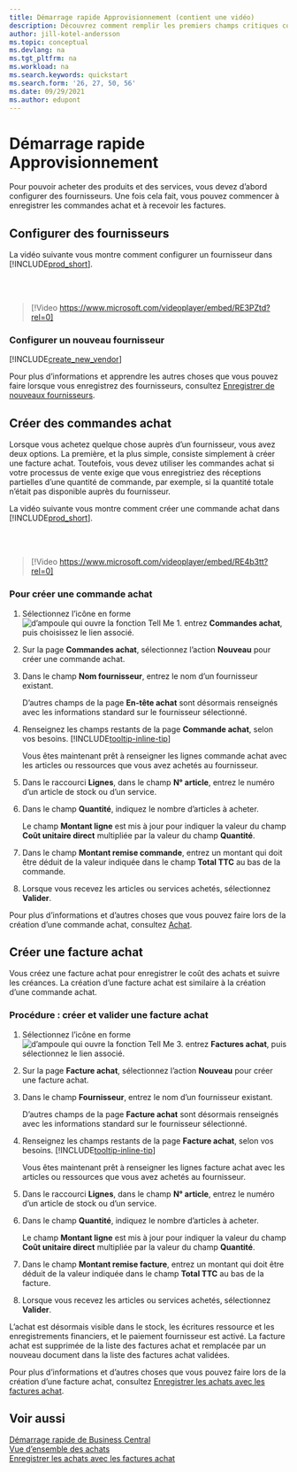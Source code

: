 ```yaml
---
title: Démarrage rapide Approvisionnement (contient une vidéo)
description: Découvrez comment remplir les premiers champs critiques concernant les fournisseurs dans Business Central afin de pouvoir commencer à acheter des produits et des services.
author: jill-kotel-andersson
ms.topic: conceptual
ms.devlang: na
ms.tgt_pltfrm: na
ms.workload: na
ms.search.keywords: quickstart
ms.search.form: '26, 27, 50, 56'
ms.date: 09/29/2021
ms.author: edupont
---
```


# <a name="procurement-quick-start"></a>Démarrage rapide Approvisionnement

Pour pouvoir acheter des produits et des services, vous devez d’abord configurer des fournisseurs. Une fois cela fait, vous pouvez commencer à enregistrer les commandes achat et à recevoir les factures.  

## <a name="set-up-vendors"></a>Configurer des fournisseurs

La vidéo suivante vous montre comment configurer un fournisseur dans [!INCLUDE[prod_short](includes/prod_short.md)].

<br><br>  

> [!Video https://www.microsoft.com/videoplayer/embed/RE3PZtd?rel=0]

### <a name="set-up-a-new-vendor"></a>Configurer un nouveau fournisseur

[!INCLUDE[create_new_vendor](includes/create_new_vendor.md)]

Pour plus d’informations et apprendre les autres choses que vous pouvez faire lorsque vous enregistrez des fournisseurs, consultez [Enregistrer de nouveaux fournisseurs](purchasing-how-register-new-vendors.md).  

## <a name="create-new-purchase-orders"></a>Créer des commandes achat

Lorsque vous achetez quelque chose auprès d’un fournisseur, vous avez deux options. La première, et la plus simple, consiste simplement à créer une facture achat. Toutefois, vous devez utiliser les commandes achat si votre processus de vente exige que vous enregistriez des réceptions partielles d’une quantité de commande, par exemple, si la quantité totale n’était pas disponible auprès du fournisseur.

La vidéo suivante vous montre comment créer une commande achat dans [!INCLUDE[prod_short](includes/prod_short.md)].

<br><br>

> [!Video https://www.microsoft.com/videoplayer/embed/RE4b3tt?rel=0]

### <a name="to-create-a-purchase-order"></a>Pour créer une commande achat

1. Sélectionnez l’icône en forme ![d’ampoule qui ouvre la fonction Tell Me 1.](media/ui-search/search_small.png "Dites-moi ce que vous voulez faire") entrez **Commandes achat**, puis choisissez le lien associé.  

2. Sur la page **Commandes achat**, sélectionnez l’action **Nouveau** pour créer une commande achat.

3. Dans le champ **Nom fournisseur**, entrez le nom d’un fournisseur existant.

    D’autres champs de la page **En-tête achat** sont désormais renseignés avec les informations standard sur le fournisseur sélectionné.  

4. Renseignez les champs restants de la page **Commande achat**, selon vos besoins. [!INCLUDE[tooltip-inline-tip](includes/tooltip-inline-tip_md.md)]

    Vous êtes maintenant prêt à renseigner les lignes commande achat avec les articles ou ressources que vous avez achetés au fournisseur.

5. Dans le raccourci **Lignes**, dans le champ **N° article**, entrez le numéro d’un article de stock ou d’un service.

6. Dans le champ **Quantité**, indiquez le nombre d’articles à acheter.

    Le champ **Montant ligne** est mis à jour pour indiquer la valeur du champ **Coût unitaire direct** multipliée par la valeur du champ **Quantité**.

7. Dans le champ **Montant remise commande**, entrez un montant qui doit être déduit de la valeur indiquée dans le champ **Total TTC** au bas de la commande.

8. Lorsque vous recevez les articles ou services achetés, sélectionnez **Valider**.

Pour plus d’informations et d’autres choses que vous pouvez faire lors de la création d’une commande achat, consultez [Achat](purchasing-manage-purchasing.md).  

## <a name="create-a-purchase-invoice"></a>Créer une facture achat

Vous créez une facture achat pour enregistrer le coût des achats et suivre les créances. La création d’une facture achat est similaire à la création d’une commande achat.

### <a name="how-to-create-and-post-a-purchase-invoice"></a>Procédure : créer et valider une facture achat

1. Sélectionnez l’icône en forme ![d’ampoule qui ouvre la fonction Tell Me 3.](media/ui-search/search_small.png "Dites-moi ce que vous voulez faire") entrez **Factures achat**, puis sélectionnez le lien associé.  
2. Sur la page **Facture achat**, sélectionnez l’action **Nouveau** pour créer une facture achat.
3. Dans le champ **Fournisseur**, entrez le nom d’un fournisseur existant.

    D’autres champs de la page **Facture achat** sont désormais renseignés avec les informations standard sur le fournisseur sélectionné.

4. Renseignez les champs restants de la page **Facture achat**, selon vos besoins. [!INCLUDE[tooltip-inline-tip](includes/tooltip-inline-tip_md.md)]

    Vous êtes maintenant prêt à renseigner les lignes facture achat avec les articles ou ressources que vous avez achetés au fournisseur.

5. Dans le raccourci **Lignes**, dans le champ **N° article**, entrez le numéro d’un article de stock ou d’un service.
6. Dans le champ **Quantité**, indiquez le nombre d’articles à acheter.

    Le champ **Montant ligne** est mis à jour pour indiquer la valeur du champ **Coût unitaire direct** multipliée par la valeur du champ **Quantité**.

7. Dans le champ **Montant remise facture**, entrez un montant qui doit être déduit de la valeur indiquée dans le champ **Total TTC** au bas de la facture.

8. Lorsque vous recevez les articles ou services achetés, sélectionnez **Valider**.

L’achat est désormais visible dans le stock, les écritures ressource et les enregistrements financiers, et le paiement fournisseur est activé. La facture achat est supprimée de la liste des factures achat et remplacée par un nouveau document dans la liste des factures achat validées.  

Pour plus d’informations et d’autres choses que vous pouvez faire lors de la création d’une facture achat, consultez [Enregistrer les achats avec les factures achat](purchasing-how-record-purchases.md).

## <a name="see-also"></a>Voir aussi

[Démarrage rapide de Business Central](quick-start-business-central.md)  
[Vue d’ensemble des achats](Purchasing-manage-purchasing.md)  
[Enregistrer les achats avec les factures achat](purchasing-how-record-purchases.md)  
